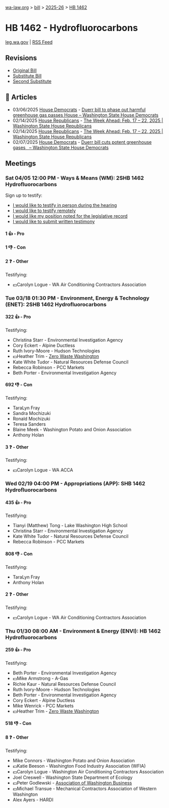 [wa-law.org](/) > [bill](/bill/) > [2025-26](/bill/2025-26/) > [HB 1462](/bill/2025-26/hb/1462/)

# HB 1462 - Hydrofluorocarbons
[leg.wa.gov](https://app.leg.wa.gov/billsummary?BillNumber=1462&Year=2025&Initiative=false) | [RSS Feed](./rss.xml)

## Revisions
* [Original Bill](1/)
* [Substitute Bill](S/)
* [Second Substitute](S2/)

## 📰 Articles
* 03/06/2025 [House Democrats](/org/house_democrats/) - [Duerr bill to phase out harmful greenhouse gas passes House – Washington State House Democrats](https://housedemocrats.wa.gov/blog/2025/03/06/duerr-bill-to-phase-out-harmful-greenhouse-gas-passes-house/#:~:text=HB%201462)
* 02/14/2025 [House Republicans](/org/house_republicans/) - [The Week Ahead: Feb. 17 – 22, 2025 | Washington State House Republicans](http://houserepublicans.wa.gov/week/the-week-ahead-feb-17-22-2025/#:~:text=HB%201462)
* 02/14/2025 [House Republicans](/org/house_republicans/) - [The Week Ahead: Feb. 17 – 22, 2025 | Washington State House Republicans](https://houserepublicans.wa.gov/week/the-week-ahead-feb-17-22-2025/#:~:text=HB%201462)
* 02/07/2025 [House Democrats](/org/house_democrats/) - [Duerr bill cuts potent greenhouse gases   – Washington State House Democrats](https://housedemocrats.wa.gov/blog/2025/02/07/duerr-bill-cuts-potent-greenhouse-gases/#:~:text=House%20Bill%201462)

## Meetings
### Sat 04/05 12:00 PM - Ways & Means (WM): 2SHB 1462 Hydrofluorocarbons
Sign up to testify:
* [I would like to testify in person during the hearing](https://app.leg.wa.gov/csi/Testifier/Add?chamber=House&mId=33217&aId=166866&caId=26886&tId=1)
* [I would like to testify remotely](https://app.leg.wa.gov/csi/Testifier/Add?chamber=House&mId=33217&aId=166866&caId=26886&tId=2)
* [I would like my position noted for the legislative record](https://app.leg.wa.gov/csi/Testifier/Add?chamber=House&mId=33217&aId=166866&caId=26886&tId=3)
* [I would like to submit written testimony](https://app.leg.wa.gov/csi/Testifier/Add?chamber=House&mId=33217&aId=166866&caId=26886&tId=4)

#### 1 👍 - Pro

#### 1 👎 - Con

#### 2 ❓ - Other
Testifying:
* 💵Carolyn Logue - WA Air Conditioning Contractors Association

### Tue 03/18 01:30 PM - Environment, Energy & Technology (ENET): 2SHB 1462 Hydrofluorocarbons
#### 322 👍 - Pro
Testifying:
* Christina Starr - Environmental Investigation Agency
* Cory Eckert - Alpine Ductless
* Ruth Ivory-Moore - Hudson Technologies
* 💵Heather Trim - [Zero Waste Washington](/org/zero_waste_washington/)
* Kate White Tudor - Natural Resources Defense Council
* Rebecca Robinson - PCC Markets
* Beth Porter - Environmental Investigation Agency

#### 692 👎 - Con
Testifying:
* TaraLyn Fray
* Sandra Mochizuki
* Ronald Mochizuki
* Teresa Sanders
* Blaine Meek - Washington Potato and Onion Association
* Anthony Holan

#### 3 ❓ - Other
Testifying:
* 💵Carolyn Logue - WA ACCA

### Wed 02/19 04:00 PM - Appropriations (APP): SHB 1462 Hydrofluorocarbons
#### 435 👍 - Pro
Testifying:
* Tianyi (Matthew) Tong - Lake Washington High School
* Christina Starr - Environmental Investigation Agency
* Kate White Tudor - Natural Resources Defense Council
* Rebecca Robinson - PCC Markets

#### 808 👎 - Con
Testifying:
* TaraLyn Fray
* Anthony Holan

#### 2 ❓ - Other
Testifying:
* 💵Carolyn Logue - WA Air Conditioning Contractors Association

### Thu 01/30 08:00 AM - Environment & Energy (ENVI): HB 1462 Hydrofluorocarbons
#### 259 👍 - Pro
Testifying:
* Beth Porter - Environmental Investigation Agency
* 💵Mike Armstrong - A-Gas
* Richie Kaur - Natural Resources Defense Council
* Ruth Ivory-Moore - Hudson Technologies
* Beth Porter - Environmental Investigation Agency
* Cory Eckert - Alpine Ductless
* Mike Wenrick - PCC Markets
* 💵Heather Trim - [Zero Waste Washington](/org/zero_waste_washington/)

#### 518 👎 - Con

#### 8 ❓ - Other
Testifying:
* Mike Connors - Washington Potato and Onion Association
* 💵Katie Beeson - Washington Food Industry Association (WFIA)
* 💵Carolyn Logue - Washington Air Conditioning Contractors Association
* Joel Creswell - Washington State Department of Ecology
* 💵Peter Godlewski - [Association of Washington Business](/org/association_of_washington_business/)
* 💵Michael Transue - Mechanical Contractors Association of Western Washington
* Alex Ayers - HARDI
